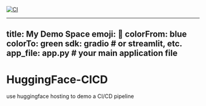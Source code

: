 [![CI](https://github.com/aneeshcheriank/HuggingFace-CICD/actions/workflows/makefile.yml/badge.svg)](https://github.com/aneeshcheriank/HuggingFace-CICD/actions/workflows/makefile.yml)

---
title: My Demo Space
emoji: 🚀
colorFrom: blue
colorTo: green
sdk: gradio  # or streamlit, etc.
app_file: app.py  # your main application file
---

# HuggingFace-CICD
use huggingface hosting to demo a CI/CD pipeline
